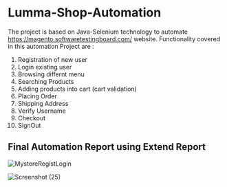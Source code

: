 # Lumma-Shop-Automation
The project is based on Java-Selenium technology to automate https://magento.softwaretestingboard.com/ website. 
Functionality covered in this automation Project are :
1.  Registration of new user
2.  Login existing user
3.  Browsing differnt menu
4.  Searching Products
5.  Adding products into cart (cart validation)
6.  Placing Order
7.  Shipping Address
8.  Verify Username
9.  Checkout
10. SignOut

## Final Automation Report using Extend Report

![MystoreRegistLogin](https://github.com/Hanif72/Lumma-Shop/assets/93150103/4cde6e85-7b29-4ba6-a17d-a9b685f9c86b)




![Screenshot (25)](https://github.com/Hanif72/Lumma-Shop/assets/93150103/70e0aa44-c23a-4e6f-8972-64846a41524a)
